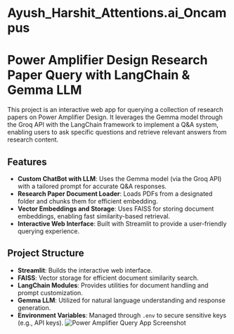 # Ayush_Harshit_Attentions.ai_Oncampus
# Power Amplifier Design Research Paper Query with LangChain & Gemma LLM

This project is an interactive web app for querying a collection of research papers on Power Amplifier Design. It leverages the Gemma model through the Groq API with the LangChain framework to implement a Q&A system, enabling users to ask specific questions and retrieve relevant answers from research content.

## Features

- **Custom ChatBot with LLM**: Uses the Gemma model (via the Groq API) with a tailored prompt for accurate Q&A responses.
- **Research Paper Document Loader**: Loads PDFs from a designated folder and chunks them for efficient embedding.
- **Vector Embeddings and Storage**: Uses FAISS for storing document embeddings, enabling fast similarity-based retrieval.
- **Interactive Web Interface**: Built with Streamlit to provide a user-friendly querying experience.

## Project Structure

- **Streamlit**: Builds the interactive web interface.
- **FAISS**: Vector storage for efficient document similarity search.
- **LangChain Modules**: Provides utilities for document handling and prompt customization.
- **Gemma LLM**: Utilized for natural language understanding and response generation.
- **Environment Variables**: Managed through `.env` to secure sensitive keys (e.g., API keys).
![Power Amplifier Query App Screenshot](images/example_image.png)
